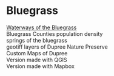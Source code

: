 # Bluegrass
<a href=kathleengkilcoyne.github.io/Bluegrass/Waterways> Waterways of the Bluegrass </a> <br>
Bluegrass Counties population density <br>
springs of the bluegrass <br>
geotiff layers of Dupree Nature Preserve <br>
Custom Maps of Dupree <br>
Version made with QGIS <br>
Version made with Mapbox
